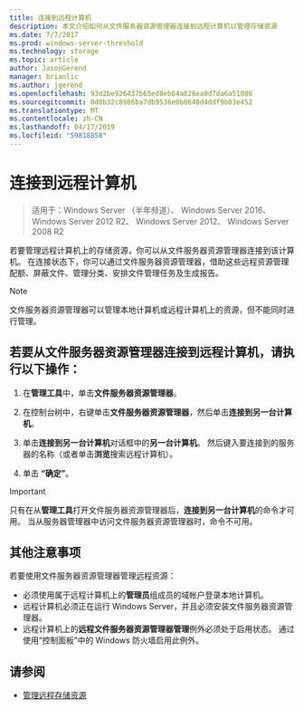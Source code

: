 ```yaml
---
title: 连接到远程计算机
description: 本文介绍如何从文件服务器资源管理器连接到远程计算机以管理存储资源
ms.date: 7/7/2017
ms.prod: windows-server-threshold
ms.technology: storage
ms.topic: article
author: JasonGerend
manager: brianlic
ms.author: jgerend
ms.openlocfilehash: 93d2be926437b65ed8eb84a828ea0d7da6a51086
ms.sourcegitcommit: 0d0b32c8986ba7db9536e0b8648d4ddf9b03e452
ms.translationtype: MT
ms.contentlocale: zh-CN
ms.lasthandoff: 04/17/2019
ms.locfileid: "59818858"
---
```

# <a name="connect-to-a-remote-computer"></a>连接到远程计算机 

> 适用于：Windows Server （半年频道）、 Windows Server 2016、 Windows Server 2012 R2、 Windows Server 2012、 Windows Server 2008 R2

若要管理远程计算机上的存储资源，你可以从文件服务器资源管理器连接到该计算机。 在连接状态下，你可以通过文件服务器资源管理器，借助这些远程资源管理配额、屏蔽文件、管理分类、安排文件管理任务及生成报告。

> [!Note]
> 文件服务器资源管理器可以管理本地计算机或远程计算机上的资源，但不能同时进行管理。

## <a name="to-connect-to-a-remote-computer-from-file-server-resource-manager"></a>若要从文件服务器资源管理器连接到远程计算机，请执行以下操作：

1.  在**管理工具**中，单击**文件服务器资源管理器**。

2.  在控制台树中，右键单击**文件服务器资源管理器**，然后单击**连接到另一台计算机**。

3.  单击**连接到另一台计算机**对话框中的**另一台计算机**。 然后键入要连接到的服务器的名称（或者单击**浏览**搜索远程计算机）。

4.  单击 **“确定”**。

> [!Important]
> 只有在从**管理工具**打开文件服务器资源管理器后，**连接到另一台计算机**的命令才可用。 当从服务器管理器中访问文件服务器资源管理器时，命令不可用。

## <a name="additional-considerations"></a>其他注意事项

若要使用文件服务器资源管理器管理远程资源：

-   必须使用属于远程计算机上的**管理员**组成员的域帐户登录本地计算机。
-   远程计算机必须正在运行 Windows Server，并且必须安装文件服务器资源管理器。
-   远程计算机上的**远程文件服务器资源管理器管理**例外必须处于启用状态。 通过使用“控制面板”中的 Windows 防火墙启用此例外。

## <a name="see-also"></a>请参阅

-   [管理远程存储资源](managing-remote-storage-resources.md)